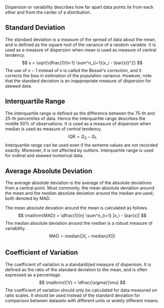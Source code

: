 Dispersion or variability describes how far apart data points lie from each other and from the center of a distribution.

## Standard Deviation
The standard deviation is a measure of the spread of data about the mean, and is defined as the square root of the variance of a random variable. It is used as a measure of dispersion when mean is used as measure of central tendency.
$$
s = \sqrt{\dfrac{1}{n-1} \sum^n_{i=1}(x_i - \bar{x})^2}
$$
The use of $n-1$ instead of $n$ is called the Bessel's correction, and it corrects the bias in estimation of the population variance. However, note that the standard deviation is an inappropriate measure of dispersion for skewed data.

## Interquartile Range
The interquartile range is defined as the difference between the $75$-th and $25$-th percentiles of data. Hence the interquartile range describes the middle $50\%$ of observations. It is used as a measure of dispersion when median is used as measure of central tendency.
$$
\mathrm{IQR} = Q_3 - Q_1
$$
Interquartile range can be used even if the extreme values are not recorded exactly. Moreover, it is not affected by outliers. Interquartile range is used for ordinal and skewed numerical data.

## Average Absolute Deviation
The average absolute deviation is the average of the absolute deviations from a central point. Most commonly, the mean absolute deviation around the mean and the median absolute deviation around the median are used; both denoted by $\mathrm{MAD}$.

The mean absolute deviation around the mean is calculated as follows.
$$
\mathrm{MAD} = \dfrac{1}{n} \sum^n_{i=1} |x_i - \bar{x}|
$$
The median absolute deviation around the median is a robust measure of variability.
$$
\mathrm{MAD} = \mathrm{median}(|X_i - \mathrm{median}(X)|)
$$

## Coefficient of Variation
The coefficient of variation is a standardized measure of dispersion. It is defined as the ratio of the standard deviation to the mean, and is often expressed as a percentage.
$$
\mathrm{CV} = \dfrac{\sigma}{\mu}
$$
The coefficient of variation should only be calculated for data measured on ratio scales. It should be used instead of the standard deviation for comparison between datasets with different units or widely different means.
